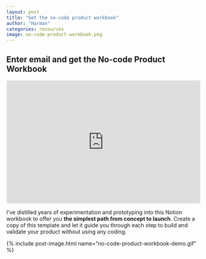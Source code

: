 ```yaml
---
layout: post
title: "Get the no-code product workbook"
author: "Harman"
categories: resources
image: no-code-product-workbook.png
---
```


## Enter email and get the No-code Product Workbook

<iframe src="https://embeds.beehiiv.com/8b75ae63-e97f-48f4-a9a6-ed9919a7c600" data-test-id="beehiiv-embed" width="100%" height="320" frameborder="0" scrolling="no" style="border-radius: 4px; border: 2px solid #e5e7eb; margin: 0; background-color: transparent;"></iframe>

I've distilled years of experimentation and prototyping into this Notion workbook to offer you **the simplest path from concept to launch**.
Create a copy of this template and let it guide you through each step to build and validate your product without using any coding.

{% include post-image.html name="no-code-product-workbook-demo.gif" %}

